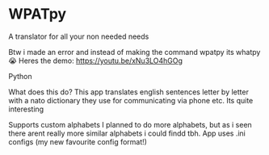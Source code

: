 # WPATpy
A translator for all your non needed needs

Btw i made an error and instead of making the command wpatpy its whatpy :sob:
Heres the demo:
https://youtu.be/xNu3LO4hGOg

Python

What does this do?
This app translates english sentences letter by letter with a nato dictionary they use for communicating via phone etc. Its quite interesting

Supports custom alphabets
I planned to do more alphabets, but as i seen there arent really more similar alphabets i could findd tbh.
App uses .ini configs (my new favourite config format!)
